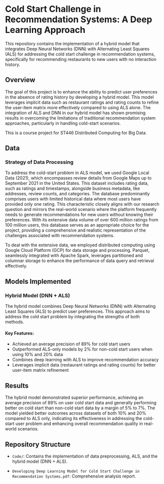 # Cold Start Challenge in Recommendation Systems: A Deep Learning Approach

This repository contains the implementation of a hybrid model that integrates Deep Neural Networks (DNN) with Alternating Least Squares (ALS) for addressing the cold start challenge in recommendation systems, specifically for recommending restaurants to new users with no interaction history.

## Overview

The goal of this project is to enhance the ability to predict user preferences in the absence of rating history by developing a hybrid model. This model leverages implicit data such as restaurant ratings and rating counts to refine the user-item matrix more effectively compared to using ALS alone. The integration of ALS and DNN in our hybrid model has shown promising results in overcoming the limitations of traditional recommendation system approaches, particularly in handling cold-start scenarios.

This is a course project for ST446 Distributed Computing for Big Data.

## Data

### Strategy of Data Processing

To address the cold-start problem in ALS model, we used Google Local Data (2021), which encompasses review details from Google Maps up to September 2021 in the United States. This dataset includes rating data, such as ratings and timestamps, alongside business metadata, like addresses, review counts, and categories. The database predominantly comprises users with limited historical data where most users have provided only one rating. This characteristic closely aligns with our research question and mirrors the real-world scenario where the platform frequently needs to generate recommendations for new users without knowing their preferences. With its extensive data volume of over 600 million ratings from 100 million users, this database serves as an appropriate choice for the project, providing a comprehensive and realistic representation of the challenges associated with recommendation systems.

To deal with the extensive data, we employed distributed computing using Google Cloud Platform (GCP) for data storage and processing. Parquet, seamlessly integrated with Apache Spark, leverages partitioned and columnar storage to enhance the performance of data query and retrieval effectively.

## Models Implemented

### Hybrid Model (DNN + ALS)

The hybrid model combines Deep Neural Networks (DNN) with Alternating Least Squares (ALS) to predict user preferences. This approach aims to address the cold start problem by integrating the strengths of both methods.

#### Key Features:
- Achieved an average precision of 89% for cold start users
- Outperformed ALS-only models by 2% for non-cold start users when using 10% and 20% data
- Combines deep learning with ALS to improve recommendation accuracy
- Leverages implicit data (restaurant ratings and rating counts) for better user-item matrix refinement

## Results

The hybrid model demonstrated superior performance, achieving an average precision of 89% on user cold start data and generally performing better on cold start than non-cold start data by a margin of 5% to 7%. The model yielded better outcomes across datasets of both 10% and 20% compared to ALS only, indicating its effectiveness in addressing the cold-start user problem and enhancing overall recommendation quality in real-world scenarios.

## Repository Structure

- `Code/`: Contains the implementation of data preprocessing, ALS, and the hybrid model (DNN + ALS).

- `Developing Deep Learning Model for Cold Start Challenge in Recommendation Systems.pdf`: Comprehensive analysis report.
